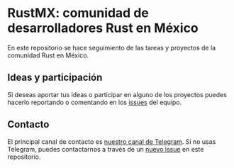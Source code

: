# RustMX: comunidad de desarrolladores Rust en México

En este repositorio se hace seguimiento de las tareas y proyectos de la comunidad Rust en México.

## Ideas y participación

Si deseas aportar tus ideas o participar en alguno de los proyectos puedes hacerlo reportando o comentando en los [issues](https://github.com/rustmx/team/issues) del equipo.

## Contacto

El principal canal de contacto es [nuestro canal de Telegram](https://t.me/rust-mx). Si no usas Telegram, puedes contactarnos a través de un [nuevo issue](https://github.com/rustmx/team/issues/new) en este repositorio.
